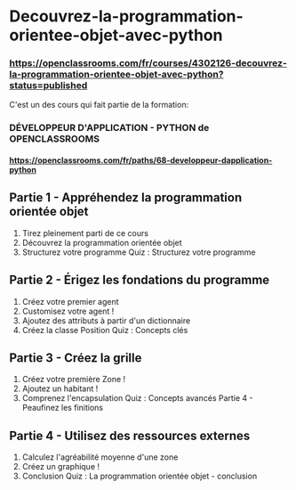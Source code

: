 # Decouvrez-la-programmation-orientee-objet-avec-python
### https://openclassrooms.com/fr/courses/4302126-decouvrez-la-programmation-orientee-objet-avec-python?status=published
C'est un des cours qui fait partie de la formation:
### DÉVELOPPEUR D'APPLICATION - PYTHON de OPENCLASSROOMS
#### https://openclassrooms.com/fr/paths/68-developpeur-dapplication-python


## Partie 1 - Appréhendez la programmation orientée objet

1. Tirez pleinement parti de ce cours
2. Découvrez la programmation orientée objet
3. Structurez votre programme
 Quiz : Structurez votre programme
 
## Partie 2 - Érigez les fondations du programme

1. Créez votre premier agent
2. Customisez votre agent !
3. Ajoutez des attributs à partir d'un dictionnaire
4. Créez la classe Position
 Quiz : Concepts clés
 
## Partie 3 - Créez la grille

1. Créez votre première Zone !
2. Ajoutez un habitant !
3. Comprenez l'encapsulation
 Quiz : Concepts avancés
Partie 4 - Peaufinez les finitions
 
## Partie 4 - Utilisez des ressources externes

1. Calculez l'agréabilité moyenne d'une zone
2. Créez un graphique !
3. Conclusion
 Quiz : La programmation orientée objet - conclusion
